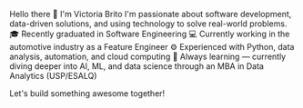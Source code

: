 Hello there 👋 I'm Victoria Brito
I'm passionate about software development, data-driven solutions, and using technology to solve real-world problems.
🎓 Recently graduated in Software Engineering
💻 Currently working in the automotive industry as a Feature Engineer
⚙️ Experienced with Python, data analysis, automation, and cloud computing
🚀 Always learning — currently diving deeper into AI, ML, and data science through an MBA in Data Analytics (USP/ESALQ)

Let's build something awesome together!
